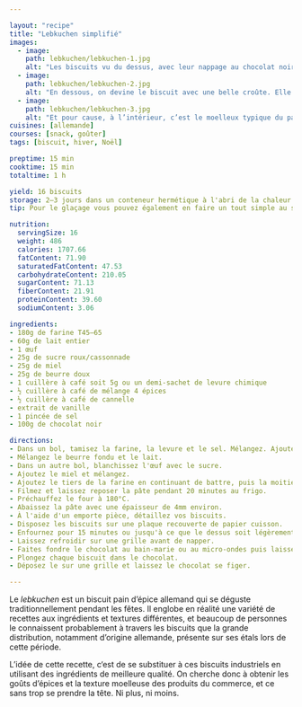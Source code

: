 ```yaml
---

layout: "recipe"
title: "Lebkuchen simplifié"
images:
  - image:
    path: lebkuchen/lebkuchen-1.jpg
    alt: "Les biscuits vu du dessus, avec leur nappage au chocolat noir."
  - image:
    path: lebkuchen/lebkuchen-2.jpg
    alt: "En dessous, on devine le biscuit avec une belle croûte. Elle n’offre néanmoins que peu de résistance quand on croque."
  - image:
    path: lebkuchen/lebkuchen-3.jpg
    alt: "Et pour cause, à l’intérieur, c’est le moelleux typique du pain d'épice. Le Lebkuchen est un biscuit gateau, parfait avec le café. On est ni sur du cookie ni sur du biscuit sec, mais entre les deux."
cuisines: [allemande]
courses: [snack, goûter]
tags: [biscuit, hiver, Noël]

preptime: 15 min
cooktime: 15 min
totaltime: 1 h

yield: 16 biscuits
storage: 2–3 jours dans un conteneur hermétique à l'abri de la chaleur et de la lumière. 2–3 mois au congélateur
tip: Pour le glaçage vous pouvez également en faire un tout simple au sucre glace. Ou enrober totalement de chocolat.

nutrition:
  servingSize: 16
  weight: 486
  calories: 1707.66
  fatContent: 71.90
  saturatedFatContent: 47.53
  carbohydrateContent: 210.05
  sugarContent: 71.13
  fiberContent: 21.91
  proteinContent: 39.60
  sodiumContent: 3.06

ingredients:
- 180g de farine T45–65
- 60g de lait entier
- 1 œuf
- 25g de sucre roux/cassonnade
- 25g de miel
- 25g de beurre doux
- 1 cuillère à café soit 5g ou un demi-sachet de levure chimique
- ½ cuillère à café de mélange 4 épices
- ½ cuillère à café de cannelle
- extrait de vanille
- 1 pincée de sel
- 100g de chocolat noir

directions:
- Dans un bol, tamisez la farine, la levure et le sel. Mélangez. Ajoutez la cannelle et le mélange 4 épices. Mélangez
- Mélangez le beurre fondu et le lait.
- Dans un autre bol, blanchissez l'œuf avec le sucre. 
- Ajoutez le miel et mélangez.
- Ajoutez le tiers de la farine en continuant de battre, puis la moitié du mélange lait-beurre, et alternez jusqu'à épuisement des ingrédients.
- Filmez et laissez reposer la pâte pendant 20 minutes au frigo. 
- Préchauffez le four à 180°C.
- Abaissez la pâte avec une épaisseur de 4mm environ.
- À l'aide d'un emporte pièce, détaillez vos biscuits. 
- Disposez les biscuits sur une plaque recouverte de papier cuisson.
- Enfournez pour 15 minutes ou jusqu'à ce que le dessus soit légèrement doré. 
- Laissez refroidir sur une grille avant de napper.
- Faites fondre le chocolat au bain-marie ou au micro-ondes puis laissez le refroidir un peu. 
- Plongez chaque biscuit dans le chocolat.
- Déposez le sur une grille et laissez le chocolat se figer.

---
```


Le <i lang="de">lebkuchen</i> est un biscuit pain d’épice allemand qui se déguste traditionnellement pendant les fêtes. Il englobe en réalité une variété de recettes aux ingrédients et textures différentes, et beaucoup de personnes le connaissent probablement à travers les biscuits que la grande distribution, notamment d’origine allemande, présente sur ses étals lors de cette période.

L’idée de cette recette, c‘est de se substituer à ces biscuits industriels en utilisant des ingrédients de meilleure qualité. On cherche donc à obtenir les goûts d’épices et la texture moelleuse des produits du commerce, et ce sans trop se prendre la tête. Ni plus, ni moins. 